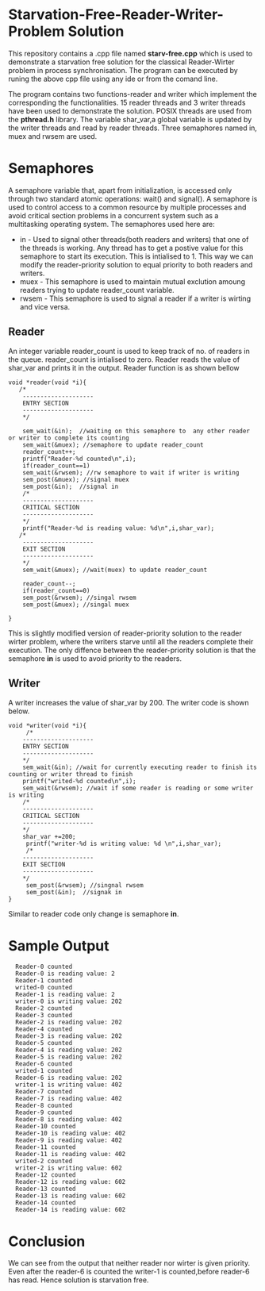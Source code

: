 # Starvation-Free-Reader-Writer-Problem Solution
This repository contains a .cpp file named **starv-free.cpp** which is used to demonstrate a starvation free solution for the classical Reader-Wirter problem in process synchronisation. The program can be executed by runing the above cpp file using any ide or from the comand line.

The program contains two functions-reader and writer which implement the corresponding the functionalities. 15 reader threads and 3 writer threads have been used to demonstrate the solution. POSIX threads are used from the **pthread.h** library. 
The variable shar_var,a global variable is updated by the writer threads and read by reader threads.
Three semaphores named in, muex and rwsem are used. 
# Semaphores
A semaphore variable that, apart from initialization, is accessed only through two standard atomic operations: wait() and signal(). A semaphore is used to control access to a common resource by multiple processes and avoid critical section problems in a concurrent system such as a multitasking operating system. The semaphores used here are:

- in - Used to signal other threads(both readers and writers) that one of the threads is working. Any thread has to get a postive value for this semaphore to start its execution. This is intialised to 1. This way we can modify the reader-priority solution to equal priority to both readers and writers.
- muex - This semaphore is used to maintain mutual exclution amoung readers trying to update reader_count variable.
- rwsem - This semaphore is used to signal a reader if a writer is wirting and vice versa.

## Reader
An integer variable reader_count is used to keep track of no. of readers in the queue. reader_count is intialised to zero. Reader reads the value of shar_var and prints it in the output. Reader function is as shown bellow
```
void *reader(void *i){
   /*
    --------------------
    ENTRY SECTION
    --------------------
    */
    
    sem_wait(&in);  //waiting on this semaphore to  any other reader or writer to complete its counting 
    sem_wait(&muex); //semaphore to update reader_count
    reader_count++;
    printf("Reader-%d counted\n",i);
    if(reader_count==1) 
    sem_wait(&rwsem); //rw semaphore to wait if writer is writing 
    sem_post(&muex); //signal muex
    sem_post(&in);  //signal in
    /*
    --------------------
    CRITICAL SECTION
    --------------------
    */
    printf("Reader-%d is reading value: %d\n",i,shar_var);
   /*
    --------------------
    EXIT SECTION
    --------------------
    */
    sem_wait(&muex); //wait(muex) to update reader_count
    
    reader_count--;
    if(reader_count==0)
    sem_post(&rwsem); //singal rwsem
    sem_post(&muex); //singal muex

}
```
This is slightly modified version of reader-priority solution to the reader wirter problem, where the writers starve until all the readers complete their execution. The only diffence between the reader-priority solution is that the semaphore **in** is used to avoid priority to the readers. 

## Writer

A writer increases the value of shar_var by 200. The writer code is shown below.
```
void *writer(void *i){
     /*
    --------------------
    ENTRY SECTION
    --------------------
    */
    sem_wait(&in); //wait for currently executing reader to finish its counting or writer thread to finish 
    printf("writed-%d counted\n",i);
    sem_wait(&rwsem); //wait if some reader is reading or some writer is writing
    /*
    --------------------
    CRITICAL SECTION
    --------------------
    */
    shar_var +=200;
     printf("writer-%d is writing value: %d \n",i,shar_var);
     /*
    --------------------
    EXIT SECTION
    --------------------
    */
     sem_post(&rwsem); //singnal rwsem
     sem_post(&in);  //signak in
}
```
Similar to reader code only change is semaphore **in**.

# Sample Output

```
  Reader-0 counted
  Reader-0 is reading value: 2
  Reader-1 counted
  writed-0 counted
  Reader-1 is reading value: 2
  writer-0 is writing value: 202
  Reader-2 counted
  Reader-3 counted
  Reader-2 is reading value: 202
  Reader-4 counted
  Reader-3 is reading value: 202
  Reader-5 counted
  Reader-4 is reading value: 202
  Reader-5 is reading value: 202
  Reader-6 counted
  writed-1 counted
  Reader-6 is reading value: 202
  writer-1 is writing value: 402
  Reader-7 counted
  Reader-7 is reading value: 402
  Reader-8 counted
  Reader-9 counted
  Reader-8 is reading value: 402
  Reader-10 counted
  Reader-10 is reading value: 402
  Reader-9 is reading value: 402
  Reader-11 counted
  Reader-11 is reading value: 402
  writed-2 counted
  writer-2 is writing value: 602
  Reader-12 counted
  Reader-12 is reading value: 602
  Reader-13 counted
  Reader-13 is reading value: 602
  Reader-14 counted
  Reader-14 is reading value: 602
```

# Conclusion

We can see from the output that neither reader nor wirter is given priority. Even after the reader-6 is counted the writer-1 is counted,before reader-6 has read. Hence solution is starvation free.
